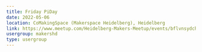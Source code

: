 ```yaml
---
title: Friday PiDay
date: 2022-05-06
location: CoMakingSpace (Makerspace Heidelberg), Heidelberg
link: https://www.meetup.com/Heidelberg-Makers-Meetup/events/bflvnsydchbjb/
usergroup: makershd
type: usergroup
---
```

